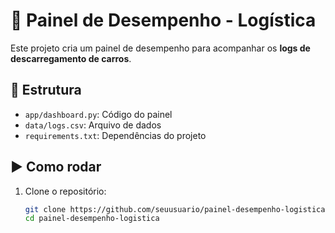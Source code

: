 # 🚚 Painel de Desempenho - Logística

Este projeto cria um painel de desempenho para acompanhar os **logs de descarregamento de carros**.

## 📂 Estrutura
- `app/dashboard.py`: Código do painel
- `data/logs.csv`: Arquivo de dados
- `requirements.txt`: Dependências do projeto

## ▶️ Como rodar
1. Clone o repositório:
   ```bash
   git clone https://github.com/seuusuario/painel-desempenho-logistica.git
   cd painel-desempenho-logistica

